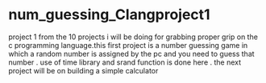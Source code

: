 # num_guessing_Clangproject1
project 1 from the 10 projects i will be doing for grabbing proper grip on the c programming language.this first project is a number guessing game in which a random number is assigned by the pc and you need to guess that number . use of time library and srand function is done here . the next project will be on building a simple calculator  
